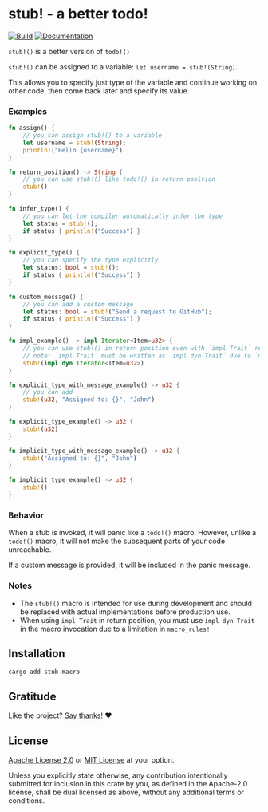 <!-- DO NOT EDIT -->
<!-- This file is automatically generated by README.ts. -->
<!-- Edit README.ts if you want to make changes. -->

# stub! - a better todo!

[![Build](https://github.com/DenisGorbachev/stub-macro/actions/workflows/ci.yml/badge.svg)](https://github.com/DenisGorbachev/stub-macro)
[![Documentation](https://docs.rs/stub-macro/badge.svg)](https://docs.rs/stub-macro)

`stub!()` is a better version of `todo!()`

`stub!()` can be assigned to a variable: `let username = stub!(String)`.

This allows you to specify just type of the variable and continue working on other code, then come back later and specify its value.

### Examples

```rust
fn assign() {
    // you can assign stub!() to a variable
    let username = stub!(String);
    println!("Hello {username}")
}

fn return_position() -> String {
    // you can use stub!() like todo!() in return position
    stub!()
}

fn infer_type() {
    // you can let the compiler automatically infer the type
    let status = stub!();
    if status { println!("Success") }
}

fn explicit_type() {
    // you can specify the type explicitly
    let status: bool = stub!();
    if status { println!("Success") }
}

fn custom_message() {
    // you can add a custom message
    let status: bool = stub!("Send a request to GitHub");
    if status { println!("Success") }
}

fn impl_example() -> impl Iterator<Item=u32> {
    // you can use stub!() in return position even with `impl Trait` return type
    // note: `impl Trait` must be written as `impl dyn Trait` due to `macro_rules!` limitation
    stub!(impl dyn Iterator<Item=u32>)
}

fn explicit_type_with_message_example() -> u32 {
    // you can add
    stub!(u32, "Assigned to: {}", "John")
}

fn explicit_type_example() -> u32 {
    stub!(u32)
}

fn implicit_type_with_message_example() -> u32 {
    stub!("Assigned to: {}", "John")
}

fn implicit_type_example() -> u32 {
    stub!()
}
```

### Behavior

When a stub is invoked, it will panic like a `todo!()` macro.
However, unlike a `todo!()` macro, it will not make the subsequent parts of your code unreachable.

If a custom message is provided, it will be included in the panic message.

### Notes

* The `stub!()` macro is intended for use during development and should be
  replaced with actual implementations before production use.
* When using `impl Trait` in return position, you must use `impl dyn Trait` in the macro invocation due to a limitation in `macro_rules!`

## Installation

```shell
cargo add stub-macro
```

## Gratitude

Like the project? [Say thanks!](https://github.com/DenisGorbachev/stub-macro/discussions/new?category=gratitude) ❤️

## License

[Apache License 2.0](LICENSE-APACHE) or [MIT License](LICENSE-MIT) at your option.

Unless you explicitly state otherwise, any contribution intentionally submitted for inclusion in this crate by you, as defined in the Apache-2.0 license, shall be dual licensed as above, without any additional terms or conditions.
